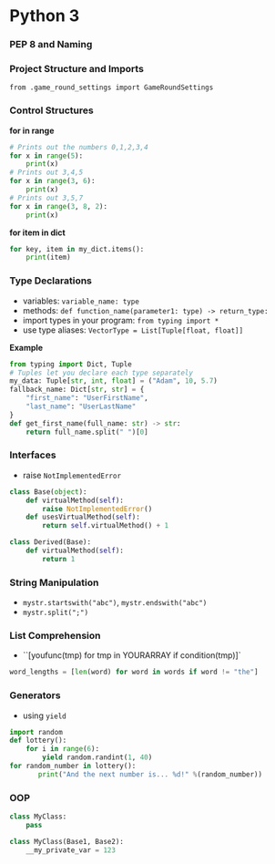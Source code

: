 # Python 3



### PEP 8 and Naming





### Project Structure and Imports







`from .game_round_settings import GameRoundSettings`









### Control Structures

**for in range**

```python
# Prints out the numbers 0,1,2,3,4
for x in range(5):
    print(x)
# Prints out 3,4,5
for x in range(3, 6):
    print(x)
# Prints out 3,5,7
for x in range(3, 8, 2):
    print(x)
```

**for item in dict**

```python
for key, item in my_dict.items():
    print(item)
```

### Type Declarations

- variables: `variable_name: type`
- methods: ``def function_name(parameter1: type) -> return_type:``
- import types in your program: `from typing import *`
- use type aliases: `VectorType = List[Tuple[float, float]] `

**Example**

```python
from typing import Dict, Tuple
# Tuples let you declare each type separately
my_data: Tuple[str, int, float] = ("Adam", 10, 5.7)
fallback_name: Dict[str, str] = {
    "first_name": "UserFirstName",
    "last_name": "UserLastName"
}
def get_first_name(full_name: str) -> str:
	return full_name.split(" ")[0]
```

### Interfaces

- raise `NotImplementedError`

```python
class Base(object):
    def virtualMethod(self):
        raise NotImplementedError()
    def usesVirtualMethod(self):
        return self.virtualMethod() + 1

class Derived(Base):
    def virtualMethod(self):
        return 1
```

### String Manipulation

- `mystr.startswith("abc")`, `mystr.endswith("abc")`
- `mystr.split(";")`

### List Comprehension

- ``[youfunc(tmp) for tmp in YOURARRAY if condition(tmp)]`

```python
word_lengths = [len(word) for word in words if word != "the"]
```

### Generators

- using `yield`

```python
import random
def lottery():
    for i in range(6):
        yield random.randint(1, 40)
for random_number in lottery():
       print("And the next number is... %d!" %(random_number))
```

### OOP



```python
class MyClass:
    pass

class MyClass(Base1, Base2):
	__my_private_var = 123
```



